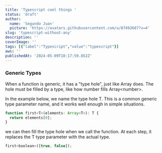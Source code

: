 ```yaml
---
title: 'Typescript cool things '
status: 'draft'
author:
  name: 'Segundo Juan'
  picture: 'https://avatars.githubusercontent.com/u/87492687?v=4'
slug: 'typescript-without-any'
description: ''
coverImage: ''
tags: [{"label":"Typescript","value":"typescript"}]
aws: ''
publishedAt: '2024-05-09T18:17:59.852Z'
---
```


### Generic Types

 When a function is generic, it has a "type hole", just like Array does. The hole must be filled by a type, like how number fills Array&lt;number&gt;.

In the example below, we name the type hole T. This is a common generic type parameter name, and it works well enough in simple situations.

```js
function first<T>(elements: Array<T>): T {
  return elements[0];
}
```

we can then fill the type hole when we call the function.  At each step, it replaces the T type parameter with the actual type.

```js
first<boolean>([true, false]);
```